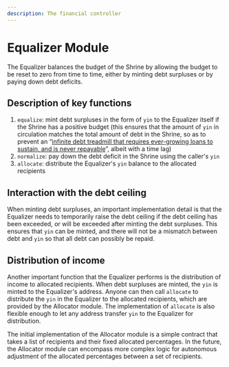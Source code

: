 ```yaml
---
description: The financial controller
---
```


# Equalizer Module

The Equalizer balances the budget of the Shrine by allowing the budget to be reset to zero from time to time, either by minting debt surpluses or by paying down debt deficits.

## Description of key functions

1. `equalize`: mint debt surpluses in the form of `yin` to the Equalizer itself if the Shrine has a positive budget (this ensures that the amount of `yin` in circulation matches the total amount of debt in the Shrine, so as to prevent an “[infinite debt treadmill that requires ever-growing loans to sustain, and is never repayable](https://bank.dev/vox)”, albeit with a time lag)
2. `normalize`: pay down the debt deficit in the Shrine using the caller's `yin`
3. `allocate`: distribute the Equalizer's `yin` balance to the allocated recipients&#x20;

## Interaction with the debt ceiling

When minting debt surpluses, an important implementation detail is that the Equalizer needs to temporarily raise the debt ceiling if the debt ceiling has been exceeded, or will be exceeded after minting the debt surpluses. This ensures that `yin` can be minted, and there will not be a mismatch between debt and `yin` so that all debt can possibly be repaid.

## Distribution of income

Another important function that the Equalizer performs is the distribution of income to allocated recipients. When debt surpluses are minted, the `yin` is minted to the Equalizer's address. Anyone can then call `allocate` to distribute the `yin` in the Equalizer to the allocated recipients, which are provided by the Allocator module. The implementation of `allocate` is also flexible enough to let any address transfer `yin` to the Equalizer for distribution.

The initial implementation of the Allocator module is a simple contract that takes a list of recipients and their fixed allocated percentages. In the future, the Allocator module can encompass more complex logic for autonomous adjustment of the allocated percentages between a set of recipients.
